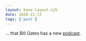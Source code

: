 ```yaml
---
layout: base-layout.njk
date: 2020-11-13
tags: ['post']
---
```


... that Bill Gates has a new [podcast](https://www.gatesnotes.com/Podcast).
